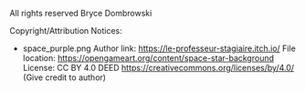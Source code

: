 

All rights reserved
Bryce Dombrowski

Copyright/Attribution Notices:

- space_purple.png
    Author link: https://le-professeur-stagiaire.itch.io/
    File location: https://opengameart.org/content/space-star-background
    License: CC BY 4.0 DEED https://creativecommons.org/licenses/by/4.0/ (Give credit to author)

